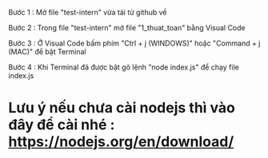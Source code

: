  Bước 1 : Mở file "test-intern" vừa tải từ github về

 Bước 2 : Trong file "test-intern" mở file "1_thuat_toan" bằng Visual Code

 Bước 3 : Ở Visual Code bấm phím "Ctrl + j (WINDOWS)" hoặc "Command + j (MAC)" để bật Terminal

 Bước 4 : Khi Terminal đã được bật gõ lệnh "node index.js" để chạy file index.js

# Lưu ý nếu chưa cài nodejs thì vào đây để cài nhé : https://nodejs.org/en/download/
